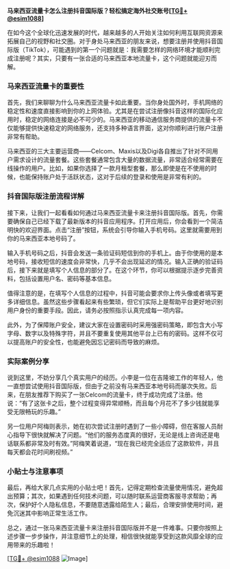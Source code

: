 **马来西亚流量卡怎么注册抖音国际版？轻松搞定海外社交账号[[TG💪+ @esim1088](https://t.me/s/esim1088)]**

在如今这个全球化迅速发展的时代，越来越多的人开始关注如何利用互联网资源来拓展自己的视野和社交圈。对于身处马来西亚的朋友来说，想要注册并使用抖音国际版（TikTok），可能遇到的第一个问题就是：我需要怎样的网络环境才能顺利完成注册呢？其实，只要有一张合适的马来西亚本地流量卡，这个问题就能迎刃而解。

### 马来西亚流量卡的重要性

首先，我们来聊聊为什么马来西亚流量卡如此重要。当你身处国外时，手机网络的稳定性和速度直接影响到你的上网体验。尤其是在尝试注册像抖音这样的国际化应用时，稳定的网络连接是必不可少的。马来西亚的移动通信服务商提供的流量卡不仅能够提供快速稳定的网络服务，还支持多种语言界面，这对你顺利进行账户注册非常有帮助。

马来西亚的三大主要运营商——Celcom、Maxis以及Digi各自推出了针对不同用户需求设计的流量套餐。这些套餐通常包含大量的数据流量，非常适合经常需要在线操作的用户。比如，如果你选择了一款月租型套餐，那么即使是在不使用的时候，也能保持账户处于活跃状态，这对于后续的登录和使用是非常有利的。

### 抖音国际版注册流程详解

接下来，让我们一起看看如何通过马来西亚流量卡来注册抖音国际版。首先，你需要确保自己已经下载了最新版本的抖音应用程序。打开应用后，你会看到一个简洁明快的欢迎界面。点击“注册”按钮，系统会引导你输入手机号码。这里就需要用到你的马来西亚本地号码了。

输入手机号码之后，抖音会发送一条验证码短信到你的手机上。由于你使用的是本地号码，接收短信的速度会非常快，几乎不会出现延迟的情况。输入正确的验证码后，接下来就是填写个人信息的部分了。在这个环节，你可以根据提示逐步完善资料，包括设置用户名、密码等基本信息。

值得注意的是，在填写个人信息的过程中，抖音可能会要求你上传头像或者填写更多详细信息。虽然这些步骤看起来有些繁琐，但它们实际上是帮助平台更好地识别用户身份的重要手段。因此，请务必按照指示认真完成每一项内容。

此外，为了保障账户安全，建议大家在设置密码时采用强密码策略，即包含大小写字母、数字以及特殊字符，并且不要重复使用其他平台上已有的密码。这样不仅可以提高账户的安全性，也能避免因忘记密码而导致的麻烦。

### 实际案例分享

说到这里，不妨分享几个真实用户的经历。小李是一位在吉隆坡工作的年轻人，他一直想尝试使用抖音国际版，但由于之前没有马来西亚本地号码而屡次失败。后来，在朋友推荐下购买了一张Celcom的流量卡，终于成功完成了注册。他说：“有了这张卡之后，整个过程变得异常顺畅，而且每个月花不了多少钱就能享受无限畅玩的乐趣。”

另一位用户阿梅则表示，她在初次尝试注册时遇到了一些小障碍，但在客服人员耐心指导下很快就解决了问题。“他们的服务态度真的很好，无论是线上咨询还是电话联系都非常及时有效。”阿梅笑着说道，“现在我已经完全适应了这款软件，并且每天都会花时间刷视频。”

### 小贴士与注意事项

最后，再给大家几点实用的小贴士吧！首先，记得定期检查流量使用情况，避免超出预算；其次，如果遇到任何技术问题，可以随时联系运营商客服寻求帮助；再次，保护好个人隐私信息，不要随意透露给陌生人；最后，合理安排使用时间，避免沉迷其中影响正常生活工作。

总之，通过一张马来西亚流量卡来注册抖音国际版并不是一件难事。只要你按照上述步骤一步步操作，并注意细节上的处理，相信很快就能享受到这款风靡全球的应用带来的乐趣啦！

[[TG💪+ @esim1088](https://t.me/s/esim1088) ![Image](https://i.postimg.cc/4NQfJmqS/Snipaste-2025-05-13-00-14-12.png)]